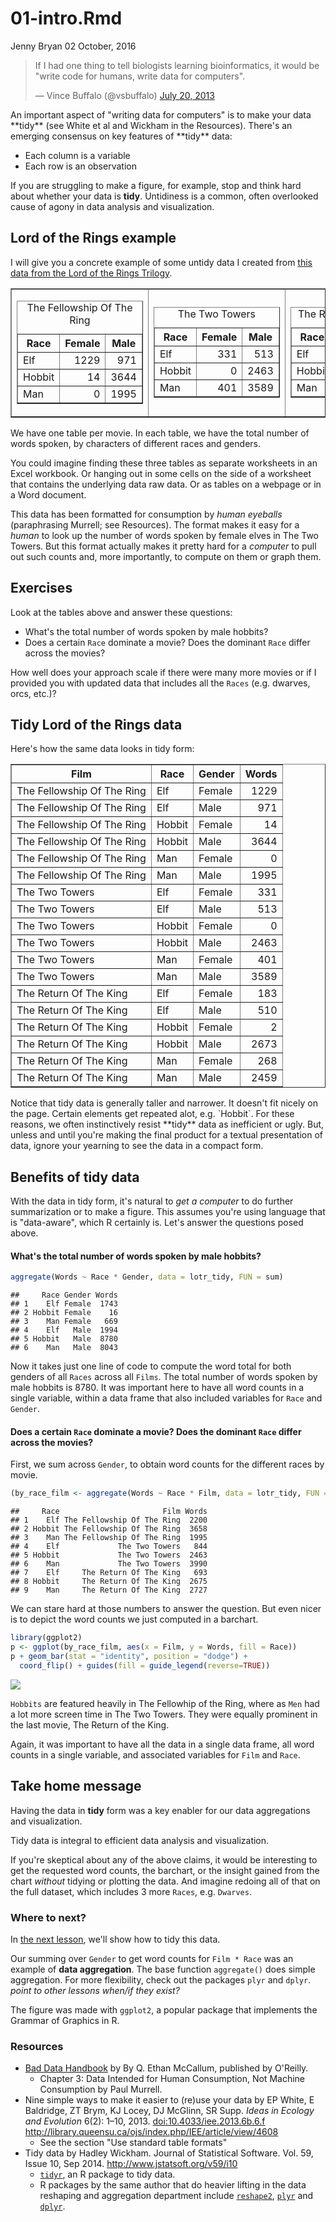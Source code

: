 01-intro.Rmd
================
Jenny Bryan
02 October, 2016

<blockquote class="twitter-tweet" lang="en">
<p>
If I had one thing to tell biologists learning bioinformatics, it would be "write code for humans, write data for computers".
</p>
— Vince Buffalo (@vsbuffalo) <a href="https://twitter.com/vsbuffalo/statuses/358699162679787521">July 20, 2013</a>
</blockquote>
An important aspect of "writing data for computers" is to make your data **tidy** (see White et al and Wickham in the Resources). There's an emerging consensus on key features of **tidy** data:

-   Each column is a variable
-   Each row is an observation

If you are struggling to make a figure, for example, stop and think hard about whether your data is **tidy**. Untidiness is a common, often overlooked cause of agony in data analysis and visualization.

Lord of the Rings example
-------------------------

I will give you a concrete example of some untidy data I created from [this data from the Lord of the Rings Trilogy](https://github.com/jennybc/lotr).

<table border="1">
<tr>
<td>
<!-- html table generated in R 3.3.1 by xtable 1.8-2 package -->
<!-- Sun Oct  2 21:43:44 2016 -->
<table border="1">
<caption align="top">
The Fellowship Of The Ring
</caption>
<tr>
<th>
Race
</th>
<th>
Female
</th>
<th>
Male
</th>
</tr>
<tr>
<td>
Elf
</td>
<td align="right">
1229
</td>
<td align="right">
971
</td>
</tr>
<tr>
<td>
Hobbit
</td>
<td align="right">
14
</td>
<td align="right">
3644
</td>
</tr>
<tr>
<td>
Man
</td>
<td align="right">
0
</td>
<td align="right">
1995
</td>
</tr>
</table>
</td>
<td>
<!-- html table generated in R 3.3.1 by xtable 1.8-2 package -->
<!-- Sun Oct  2 21:43:44 2016 -->
<table border="1">
<caption align="top">
The Two Towers
</caption>
<tr>
<th>
Race
</th>
<th>
Female
</th>
<th>
Male
</th>
</tr>
<tr>
<td>
Elf
</td>
<td align="right">
331
</td>
<td align="right">
513
</td>
</tr>
<tr>
<td>
Hobbit
</td>
<td align="right">
0
</td>
<td align="right">
2463
</td>
</tr>
<tr>
<td>
Man
</td>
<td align="right">
401
</td>
<td align="right">
3589
</td>
</tr>
</table>
</td>
<td>
<!-- html table generated in R 3.3.1 by xtable 1.8-2 package -->
<!-- Sun Oct  2 21:43:44 2016 -->
<table border="1">
<caption align="top">
The Return Of The King
</caption>
<tr>
<th>
Race
</th>
<th>
Female
</th>
<th>
Male
</th>
</tr>
<tr>
<td>
Elf
</td>
<td align="right">
183
</td>
<td align="right">
510
</td>
</tr>
<tr>
<td>
Hobbit
</td>
<td align="right">
2
</td>
<td align="right">
2673
</td>
</tr>
<tr>
<td>
Man
</td>
<td align="right">
268
</td>
<td align="right">
2459
</td>
</tr>
</table>
</td>
</tr>
</table>
We have one table per movie. In each table, we have the total number of words spoken, by characters of different races and genders.

You could imagine finding these three tables as separate worksheets in an Excel workbook. Or hanging out in some cells on the side of a worksheet that contains the underlying data raw data. Or as tables on a webpage or in a Word document.

This data has been formatted for consumption by *human eyeballs* (paraphrasing Murrell; see Resources). The format makes it easy for a *human* to look up the number of words spoken by female elves in The Two Towers. But this format actually makes it pretty hard for a *computer* to pull out such counts and, more importantly, to compute on them or graph them.

Exercises
---------

Look at the tables above and answer these questions:

-   What's the total number of words spoken by male hobbits?
-   Does a certain `Race` dominate a movie? Does the dominant `Race` differ across the movies?

How well does your approach scale if there were many more movies or if I provided you with updated data that includes all the `Races` (e.g. dwarves, orcs, etc.)?

Tidy Lord of the Rings data
---------------------------

Here's how the same data looks in tidy form:

<!-- html table generated in R 3.3.1 by xtable 1.8-2 package -->
<!-- Sun Oct  2 21:43:44 2016 -->
<table border="1">
<tr>
<th>
Film
</th>
<th>
Race
</th>
<th>
Gender
</th>
<th>
Words
</th>
</tr>
<tr>
<td>
The Fellowship Of The Ring
</td>
<td>
Elf
</td>
<td>
Female
</td>
<td align="right">
1229
</td>
</tr>
<tr>
<td>
The Fellowship Of The Ring
</td>
<td>
Elf
</td>
<td>
Male
</td>
<td align="right">
971
</td>
</tr>
<tr>
<td>
The Fellowship Of The Ring
</td>
<td>
Hobbit
</td>
<td>
Female
</td>
<td align="right">
14
</td>
</tr>
<tr>
<td>
The Fellowship Of The Ring
</td>
<td>
Hobbit
</td>
<td>
Male
</td>
<td align="right">
3644
</td>
</tr>
<tr>
<td>
The Fellowship Of The Ring
</td>
<td>
Man
</td>
<td>
Female
</td>
<td align="right">
0
</td>
</tr>
<tr>
<td>
The Fellowship Of The Ring
</td>
<td>
Man
</td>
<td>
Male
</td>
<td align="right">
1995
</td>
</tr>
<tr>
<td>
The Two Towers
</td>
<td>
Elf
</td>
<td>
Female
</td>
<td align="right">
331
</td>
</tr>
<tr>
<td>
The Two Towers
</td>
<td>
Elf
</td>
<td>
Male
</td>
<td align="right">
513
</td>
</tr>
<tr>
<td>
The Two Towers
</td>
<td>
Hobbit
</td>
<td>
Female
</td>
<td align="right">
0
</td>
</tr>
<tr>
<td>
The Two Towers
</td>
<td>
Hobbit
</td>
<td>
Male
</td>
<td align="right">
2463
</td>
</tr>
<tr>
<td>
The Two Towers
</td>
<td>
Man
</td>
<td>
Female
</td>
<td align="right">
401
</td>
</tr>
<tr>
<td>
The Two Towers
</td>
<td>
Man
</td>
<td>
Male
</td>
<td align="right">
3589
</td>
</tr>
<tr>
<td>
The Return Of The King
</td>
<td>
Elf
</td>
<td>
Female
</td>
<td align="right">
183
</td>
</tr>
<tr>
<td>
The Return Of The King
</td>
<td>
Elf
</td>
<td>
Male
</td>
<td align="right">
510
</td>
</tr>
<tr>
<td>
The Return Of The King
</td>
<td>
Hobbit
</td>
<td>
Female
</td>
<td align="right">
2
</td>
</tr>
<tr>
<td>
The Return Of The King
</td>
<td>
Hobbit
</td>
<td>
Male
</td>
<td align="right">
2673
</td>
</tr>
<tr>
<td>
The Return Of The King
</td>
<td>
Man
</td>
<td>
Female
</td>
<td align="right">
268
</td>
</tr>
<tr>
<td>
The Return Of The King
</td>
<td>
Man
</td>
<td>
Male
</td>
<td align="right">
2459
</td>
</tr>
</table>
Notice that tidy data is generally taller and narrower. It doesn't fit nicely on the page. Certain elements get repeated alot, e.g. `Hobbit`. For these reasons, we often instinctively resist **tidy** data as inefficient or ugly. But, unless and until you're making the final product for a textual presentation of data, ignore your yearning to see the data in a compact form.

Benefits of tidy data
---------------------

With the data in tidy form, it's natural to *get a computer* to do further summarization or to make a figure. This assumes you're using language that is "data-aware", which R certainly is. Let's answer the questions posed above.

#### What's the total number of words spoken by male hobbits?

``` r
aggregate(Words ~ Race * Gender, data = lotr_tidy, FUN = sum)
```

    ##     Race Gender Words
    ## 1    Elf Female  1743
    ## 2 Hobbit Female    16
    ## 3    Man Female   669
    ## 4    Elf   Male  1994
    ## 5 Hobbit   Male  8780
    ## 6    Man   Male  8043

Now it takes just one line of code to compute the word total for both genders of all `Races` across all `Films`. The total number of words spoken by male hobbits is 8780. It was important here to have all word counts in a single variable, within a data frame that also included variables for `Race` and `Gender`.

#### Does a certain `Race` dominate a movie? Does the dominant `Race` differ across the movies?

First, we sum across `Gender`, to obtain word counts for the different races by movie.

``` r
(by_race_film <- aggregate(Words ~ Race * Film, data = lotr_tidy, FUN = sum))
```

    ##     Race                       Film Words
    ## 1    Elf The Fellowship Of The Ring  2200
    ## 2 Hobbit The Fellowship Of The Ring  3658
    ## 3    Man The Fellowship Of The Ring  1995
    ## 4    Elf             The Two Towers   844
    ## 5 Hobbit             The Two Towers  2463
    ## 6    Man             The Two Towers  3990
    ## 7    Elf     The Return Of The King   693
    ## 8 Hobbit     The Return Of The King  2675
    ## 9    Man     The Return Of The King  2727

We can stare hard at those numbers to answer the question. But even nicer is to depict the word counts we just computed in a barchart.

``` r
library(ggplot2)
p <- ggplot(by_race_film, aes(x = Film, y = Words, fill = Race))
p + geom_bar(stat = "identity", position = "dodge") +
  coord_flip() + guides(fill = guide_legend(reverse=TRUE))
```

![](01-intro_files/figure-markdown_github/barchart-lotr-words-by-film-race-1.png)

`Hobbits` are featured heavily in The Fellowhip of the Ring, where as `Men` had a lot more screen time in The Two Towers. They were equally prominent in the last movie, The Return of the King.

Again, it was important to have all the data in a single data frame, all word counts in a single variable, and associated variables for `Film` and `Race`.

Take home message
-----------------

Having the data in **tidy** form was a key enabler for our data aggregations and visualization.

Tidy data is integral to efficient data analysis and visualization.

If you're skeptical about any of the above claims, it would be interesting to get the requested word counts, the barchart, or the insight gained from the chart *without* tidying or plotting the data. And imagine redoing all of that on the full dataset, which includes 3 more `Races`, e.g. `Dwarves`.

### Where to next?

In [the next lesson](02-tidy.md), we'll show how to tidy this data.

Our summing over `Gender` to get word counts for `Film * Race` was an example of **data aggregation**. The base function `aggregate()` does simple aggregation. For more flexibility, check out the packages `plyr` and `dplyr`. *point to other lessons when/if they exist?*

The figure was made with `ggplot2`, a popular package that implements the Grammar of Graphics in R.

### Resources

-   [Bad Data Handbook](http://shop.oreilly.com/product/0636920024422.do) by By Q. Ethan McCallum, published by O'Reilly.
    -   Chapter 3: Data Intended for Human Consumption, Not Machine Consumption by Paul Murrell.
-   Nine simple ways to make it easier to (re)use your data by EP White, E Baldridge, ZT Brym, KJ Locey, DJ McGlinn, SR Supp. *Ideas in Ecology and Evolution* 6(2): 1–10, 2013. <doi:10.4033/iee.2013.6b.6.f> <http://library.queensu.ca/ojs/index.php/IEE/article/view/4608>
    -   See the section "Use standard table formats"
-   Tidy data by Hadley Wickham. Journal of Statistical Software. Vol. 59, Issue 10, Sep 2014. <http://www.jstatsoft.org/v59/i10>
    -   [`tidyr`](https://github.com/hadley/tidyr), an R package to tidy data.
    -   R packages by the same author that do heavier lifting in the data reshaping and aggregation department include [`reshape2`](https://github.com/hadley/reshape), [`plyr`](https://github.com/hadley/plyr) and [`dplyr`](https://github.com/hadley/dplyr).
